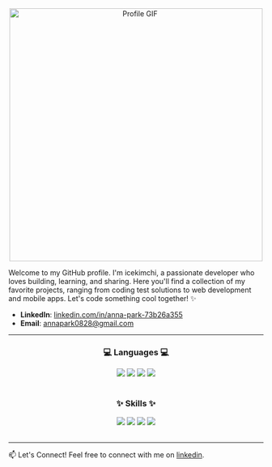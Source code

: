<div align="center">
  <img src="https://github.com/user-attachments/assets/db3c1247-f7ff-49bd-aed3-78515c98d4fb" alt="Profile GIF" width="500"/>
</div>

Welcome to my GitHub profile. I'm icekimchi, a passionate developer who loves building, learning, and sharing. Here you'll find a collection of my favorite projects, ranging from coding test solutions to web development and mobile apps.
Let's code something cool together! ✨

- **LinkedIn**: [linkedin.com/in/anna-park-73b26a355](https://linkedin.com/in/anna-park-73b26a355)  
- **Email**: [annapark0828@gmail.com](annapark0828@gmail.com)

---
<div align=center>
	<h3>💻 Languages 💻</h3>
</div>
<div align="center">
	<img src="https://img.shields.io/badge/Python-14354C?style=for-the-badge&logo=python&logoColor=white" />
	<img src="https://img.shields.io/badge/Java-ED8B00?style=for-the-badge&logo=openjdk&logoColor=white" />
	<img src="https://img.shields.io/badge/C-00599C?style=for-the-badge&logo=c&logoColor=white" /> 
  <img src="https://img.shields.io/badge/C%2B%2B-00599C?style=for-the-badge&logo=c%2B%2B&logoColor=white" />
</div><br>

<div align=center>
	<h3>✨ Skills ✨</h3>
</div>
<div align="center"> 
  <img src="https://img.shields.io/badge/Spring-6DB33F?style=for-the-badge&logo=spring&logoColor=white" />
  <img src="https://img.shields.io/badge/MySQL-00000F?style=for-the-badge&logo=mysql&logoColor=white" />
  <img src="https://img.shields.io/badge/Amazon_AWS-232F3E?style=for-the-badge&logo=amazon-aws&logoColor=white" />
  <img src="https://img.shields.io/badge/Android-3DDC84?style=for-the-badge&logo=android&logoColor=white" />
</div><br>

---
📫 Let's Connect!
Feel free to connect with me on [linkedin](htpts://linkedin.com/in/anna-park-73b26a355).

